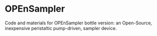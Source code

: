 # OPEnSampler
Code and materials for OPEnSampler bottle version: an Open-Source, inexpensive peristaltic pump-driven, sampler device.


